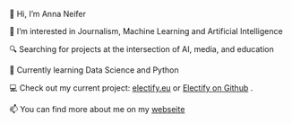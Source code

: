 👋 Hi, I’m Anna Neifer

👀 I’m interested in Journalism, Machine Learning and Artificial Intelligence

🔍 Searching for projects at the intersection of AI, media, and education

🌱 Currently learning Data Science and Python

💻 Check out my current project: [electify.eu](https://electify.eu) or [Electify on Github](https://github.com/electify-eu) .

📫 You can find more about me on my [webseite](Aneifer.de)
